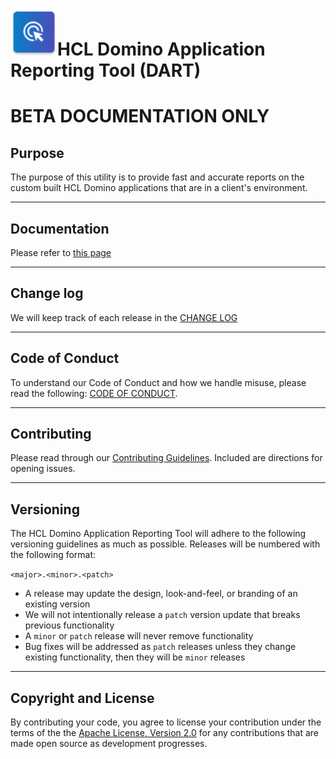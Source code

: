 <h1><img src="docs/assets/images/png/appicon.png" alt="HCL Domino Applicaiton Reporting Tool" width="75px;">HCL Domino Application Reporting Tool (DART)</h1>
<h1>BETA DOCUMENTATION ONLY</h1>


## Purpose
The purpose of this utility is to provide fast and accurate reports on the custom built HCL Domino applications that are in a client's environment.

___
## Documentation

Please refer to [this page](https://opensource.hcltechsw.com/dominio_application_reporting_tool_DART/)

___
## Change log

We will keep track of each release in the [CHANGE LOG](/docs/changelog.md)

___
## Code of Conduct

To understand our Code of Conduct and how we handle misuse, please read the following:
[CODE OF CONDUCT](https://github.com/HCL-TECH-SOFTWARE/dominio_application_reporting_tool_DART/blob/main/CODE_OF_CONDUCT.md).

___
## Contributing

Please read through our [Contributing Guidelines](https://github.com/HCL-TECH-SOFTWARE/dominio_application_reporting_tool_DART/blob/main/Documentation/CONTRIBUTING.md).  Included are directions for opening issues.

___
## Versioning

The HCL Domino Application Reporting Tool will adhere to the following versioning guidelines as much as possible. Releases will be numbered with the following format:

`<major>.<minor>.<patch>`

* A release may update the design, look-and-feel, or branding of an existing version
* We will not intentionally release a `patch` version update that breaks previous functionality
* A `minor` or `patch` release will never remove functionality
* Bug fixes will be addressed as `patch` releases unless they change existing functionality, then they will be `minor` releases

___
## Copyright and License
By contributing your code, you agree to license your contribution under the terms of the the [Apache License, Version 2.0](https://www.apache.org/licenses/LICENSE-2.0) for any contributions that are made open source as development progresses.
